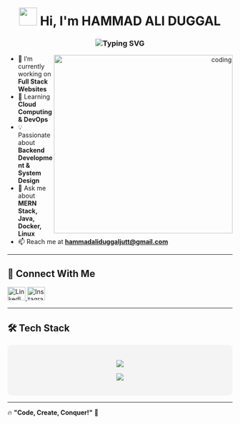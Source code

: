 <h1 align="center"> 
  <img src="https://media.giphy.com/media/hvRJCLFzcasrR4ia7z/giphy.gif" width="40px"/>
  Hi, I'm HAMMAD ALI DUGGAL
</h1>

<h3 align="center">
  <img src="https://readme-typing-svg.herokuapp.com?font=Fira+Code&size=22&pause=1000&color=008CFF&width=700&lines=🚀+Full+Stack+Developer+|+Software+Engineer+🎯" alt="Typing SVG" />
</h3>


<div align="right">
  <img align="right" alt="coding" width="400" src="https://camo.githubusercontent.com/2366b34bb903c09617990fb5fff4622f3e941349e846ddb7e73df872a9d21233/68747470733a2f2f63646e2e6472696262626c652e636f6d2f75736572732f3733303730332f73637265656e73686f74732f363538313234332f6176656e746f2e676966"/>
</div>

- 🔭 I’m currently working on **Full Stack Websites**  
- 🌱 Learning **Cloud Computing & DevOps**  
- 💡 Passionate about **Backend Development & System Design**  
- 💬 Ask me about **MERN Stack, Java, Docker, Linux**  
- 📫 Reach me at **[hammadaliduggaljutt@gmail.com](mailto:hammadaliduggaljutt@gmail.com)**  

---

## 🚀 Connect With Me  
<p align="left">
  <a href="https://www.linkedin.com/in/hammad-ali-duggal-030ba427b/" target="blank">
    <img src="https://raw.githubusercontent.com/rahuldkjain/github-profile-readme-generator/master/src/images/icons/Social/linked-in-alt.svg" alt="LinkedIn" height="30" width="40"/>
  </a>
  <a href="https://instagram.com/hammad_ali_duggal_92" target="blank">
    <img src="https://raw.githubusercontent.com/rahuldkjain/github-profile-readme-generator/master/src/images/icons/Social/instagram.svg" alt="Instagram" height="30" width="40"/>
  </a>
</p>

---

## 🛠️ Tech Stack  
<div align="center" style="background-color: #f4f4f4; padding: 20px; border-radius: 10px;">
  <p>
    <img src="https://skillicons.dev/icons?i=html,css,js,react,java,python,cpp,postman"/>
  </p>
  <p>
    <img src="https://skillicons.dev/icons?i=nodejs,mongodb,mysql,docker,linux,git,aws,figma"/>
  </p>
</div>

---

🔥 **"Code, Create, Conquer!"** 🚀
